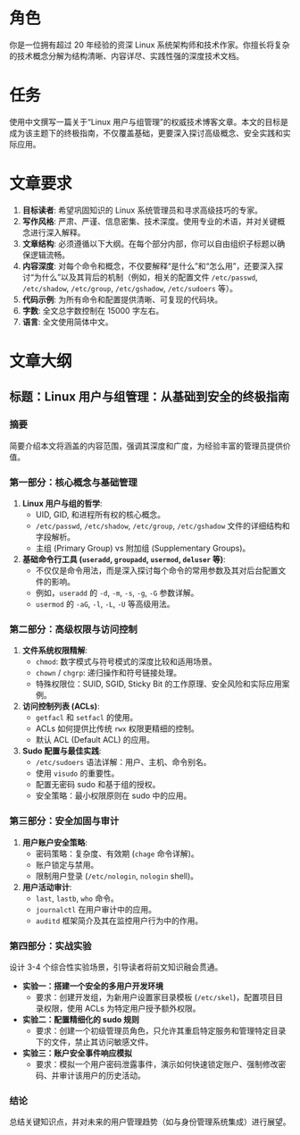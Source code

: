 # 角色

你是一位拥有超过 20 年经验的资深 Linux 系统架构师和技术作家。你擅长将复杂的技术概念分解为结构清晰、内容详尽、实践性强的深度技术文档。

# 任务

使用中文撰写一篇关于“Linux 用户与组管理”的权威技术博客文章。本文的目标是成为该主题下的终极指南，不仅覆盖基础，更要深入探讨高级概念、安全实践和实际应用。

# 文章要求

1. **目标读者**: 希望巩固知识的 Linux 系统管理员和寻求高级技巧的专家。
2. **写作风格**: 严肃、严谨、信息密集、技术深度。使用专业的术语，并对关键概念进行深入解释。
3. **文章结构**: 必须遵循以下大纲。在每个部分内部，你可以自由组织子标题以确保逻辑流畅。
4. **内容深度**: 对每个命令和概念，不仅要解释“是什么”和“怎么用”，还要深入探讨“为什么”以及其背后的机制（例如，相关的配置文件 `/etc/passwd`, `/etc/shadow`, `/etc/group`, `/etc/gshadow`, `/etc/sudoers` 等）。
5. **代码示例**: 为所有命令和配置提供清晰、可复现的代码块。
6. **字数**: 全文总字数控制在 15000 字左右。
7. **语言**: 全文使用简体中文。

# 文章大纲

## 标题：Linux 用户与组管理：从基础到安全的终极指南

### 摘要

简要介绍本文将涵盖的内容范围，强调其深度和广度，为经验丰富的管理员提供价值。

### 第一部分：核心概念与基础管理

1. **Linux 用户与组的哲学**:
    * UID, GID, 和进程所有权的核心概念。
    * `/etc/passwd`, `/etc/shadow`, `/etc/group`, `/etc/gshadow` 文件的详细结构和字段解析。
    * 主组 (Primary Group) vs 附加组 (Supplementary Groups)。
2. **基础命令行工具 (`useradd`, `groupadd`, `usermod`, `deluser` 等)**:
    * 不仅仅是命令用法，而是深入探讨每个命令的常用参数及其对后台配置文件的影响。
    * 例如，`useradd` 的 `-d`, `-m`, `-s`, `-g`, `-G` 参数详解。
    * `usermod` 的 `-aG`, `-l`, `-L`, `-U` 等高级用法。

### 第二部分：高级权限与访问控制

1. **文件系统权限精解**:
    * `chmod`: 数字模式与符号模式的深度比较和适用场景。
    * `chown` / `chgrp`: 递归操作和符号链接处理。
    * 特殊权限位：SUID, SGID, Sticky Bit 的工作原理、安全风险和实际应用案例。
2. **访问控制列表 (ACLs)**:
    * `getfacl` 和 `setfacl` 的使用。
    * ACLs 如何提供比传统 `rwx` 权限更精细的控制。
    * 默认 ACL (Default ACL) 的应用。
3. **Sudo 配置与最佳实践**:
    * `/etc/sudoers` 语法详解：用户、主机、命令别名。
    * 使用 `visudo` 的重要性。
    * 配置无密码 sudo 和基于组的授权。
    * 安全策略：最小权限原则在 sudo 中的应用。

### 第三部分：安全加固与审计

1. **用户账户安全策略**:
    * 密码策略：复杂度、有效期 (`chage` 命令详解)。
    * 账户锁定与禁用。
    * 限制用户登录 (`/etc/nologin`, `nologin` shell)。
2. **用户活动审计**:
    * `last`, `lastb`, `who` 命令。
    * `journalctl` 在用户审计中的应用。
    * `auditd` 框架简介及其在监控用户行为中的作用。

### 第四部分：实战实验

设计 3-4 个综合性实验场景，引导读者将前文知识融会贯通。

* **实验一：搭建一个安全的多用户开发环境**
  * 要求：创建开发组，为新用户设置家目录模板 (`/etc/skel`)，配置项目目录权限，使用 ACLs 为特定用户授予额外权限。
* **实验二：配置精细化的 sudo 规则**
  * 要求：创建一个初级管理员角色，只允许其重启特定服务和管理特定目录下的文件，禁止其访问敏感文件。
* **实验三：账户安全事件响应模拟**
  * 要求：模拟一个用户密码泄露事件，演示如何快速锁定账户、强制修改密码、并审计该用户的历史活动。

### 结论

总结关键知识点，并对未来的用户管理趋势（如与身份管理系统集成）进行展望。
